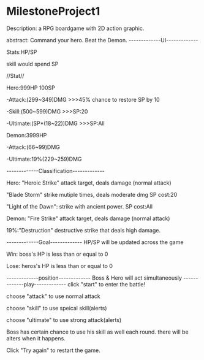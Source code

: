 # MilestoneProject1
<!-- <Demon Slayer> -->
Description:
 a RPG boardgame with 2D action graphic.

abstract:
Command your hero. Beat the Demon.
-------------UI-------------

Stats:HP/SP

skill would spend SP

//Stat//

Hero:999HP 100SP 

-Attack:(299~349)DMG >>>45% chance to restore SP by 10

-Skill:(500~599)DMG  >>>SP:20

-Ultimate:(SP*(18~22))DMG >>>SP:All

Demon:3999HP

-Attack:(66~99)DMG 
<!-- -Skill:14%(129~149)DMG  -->
-Ultimate:19%(229~259)DMG  

-------------Classification-------------

Hero: 
"Heroic Strike" attack target, deals damage (normal attack)

"Blade Storm" strike mutiple times, deals moderate dmg
SP cost:20

"Light of the Dawn": strike with ancient power.
SP cost:All

Demon:
"Fire Strike" attack target, deals damage (normal attack)

<!-- "Flame Attack" recklessly attack target with fire, deals moderate damage (Void) -->

19%:"Destruction" destructive strike that deals high damage.

-------------Goal-------------
HP/SP will be updated across the game

Win: boss's HP is less than or equal to 0

Lose: heros's HP is less than or equal to 0

<!-- Wasted: Both Boss & Hero die at the same time. (Void) -->
-------------position-------------
Boss & Hero will act simultaneously
-------------play-------------
click "start" to enter the battle!

choose "attack" to use normal attack  

choose "skill" to use speical skill(alerts)

choose "ultimate" to use strong attack(alerts)

Boss has certain chance to use his skill as well each round. there will be alters when it happens.

Click "Try again" to restart the game.